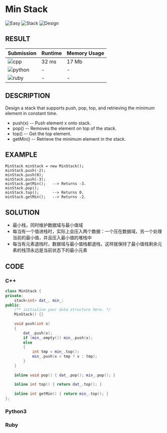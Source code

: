 # Min Stack

![Easy](https://img.shields.io/badge/-Easy-5cb85c.svg) ![Stack](https://img.shields.io/badge/-Stack-007ec6.svg) ![Design](https://img.shields.io/badge/-Design-007ec6.svg)

## RESULT

| Submission                                                        | Runtime | Memory Usage |
| ----------------------------------------------------------------- | ------- | ------------ |
| ![cpp](https://img.shields.io/badge/leetcode155-cpp-f34b7d.svg)   | 32 ms   | 17 Mb        |
| ![python](https://img.shields.io/badge/leetcode155-py-3572A5.svg) | -       | -            |
| ![ruby](https://img.shields.io/badge/leetcode155-rb-701516.svg)   | -       | -            |

## DESCRIPTION

Design a stack that supports push, pop, top, and retrieving the minimum element in constant time.

* push(x) -- Push element x onto stack.
* pop() -- Removes the element on top of the stack.
* top() -- Get the top element.
* getMin() -- Retrieve the minimum element in the stack.

## EXAMPLE

```plain
MinStack minStack = new MinStack();
minStack.push(-2);
minStack.push(0);
minStack.push(-3);
minStack.getMin();   --> Returns -3.
minStack.pop();
minStack.top();      --> Returns 0.
minStack.getMin();   --> Returns -2.
```

## SOLUTION

* 最小栈，同时维护数据域与最小值域
* 每当有一个值进栈时，实际上会压入两个数据：一个压在数据域，另一个处理当前的最小值，并且压入最小值的堆栈中
* 每当有元素退栈时，数据域与最小值栈都退栈，这样就保持了最小值栈剩余元素的栈顶永远是当前状态下的最小元素

## CODE

### C++

```cpp
class MinStack {
private:
    stack<int> dat_, min_;
public:
    /** initialize your data structure here. */
    MinStack() {}
    
    void push(int x)
    {
        dat_.push(x);
        if (min_.empty()) min_.push(x);
        else
        {
            int tmp = min_.top();
            min_.push(x < tmp ? x : tmp);
        }
    }
    
    inline void pop() { dat_.pop(); min_.pop(); }
    
    inline int top() { return dat_.top(); }
    
    inline int getMin() { return min_.top(); }
};
```

### Python3

### Ruby

